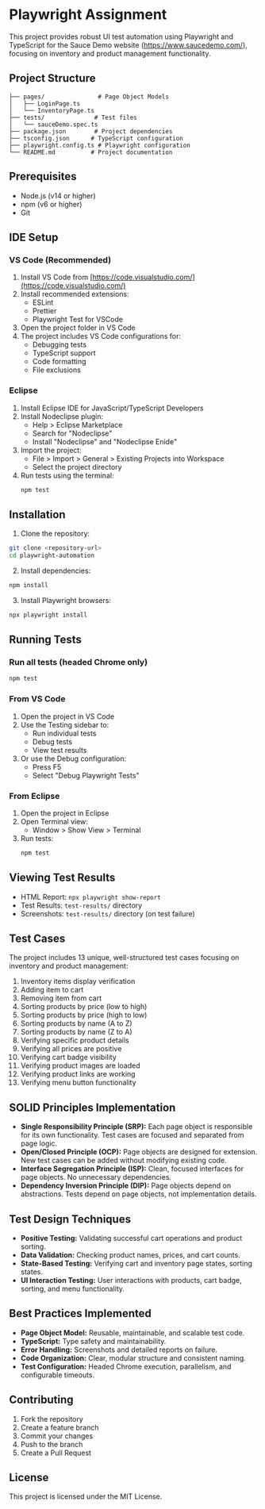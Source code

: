 # Playwright Assignment

This project provides robust UI test automation using Playwright and TypeScript for the Sauce Demo website (https://www.saucedemo.com/), focusing on inventory and product management functionality.

## Project Structure

```
├── pages/               # Page Object Models
│   ├── LoginPage.ts
│   └── InventoryPage.ts
├── tests/              # Test files
│   └── sauceDemo.spec.ts
├── package.json        # Project dependencies
├── tsconfig.json      # TypeScript configuration
├── playwright.config.ts # Playwright configuration
└── README.md          # Project documentation
```

## Prerequisites

- Node.js (v14 or higher)
- npm (v6 or higher)
- Git

## IDE Setup

### VS Code (Recommended)
1. Install VS Code from [https://code.visualstudio.com/](https://code.visualstudio.com/)
2. Install recommended extensions:
   - ESLint
   - Prettier
   - Playwright Test for VSCode
3. Open the project folder in VS Code
4. The project includes VS Code configurations for:
   - Debugging tests
   - TypeScript support
   - Code formatting
   - File exclusions

### Eclipse
1. Install Eclipse IDE for JavaScript/TypeScript Developers
2. Install Nodeclipse plugin:
   - Help > Eclipse Marketplace
   - Search for "Nodeclipse"
   - Install "Nodeclipse" and "Nodeclipse Enide"
3. Import the project:
   - File > Import > General > Existing Projects into Workspace
   - Select the project directory
4. Run tests using the terminal:
   ```bash
   npm test
   ```

## Installation

1. Clone the repository:
```bash
git clone <repository-url>
cd playwright-automation
```

2. Install dependencies:
```bash
npm install
```

3. Install Playwright browsers:
```bash
npx playwright install
```

## Running Tests

### Run all tests (headed Chrome only)
```bash
npm test
```

### From VS Code
1. Open the project in VS Code
2. Use the Testing sidebar to:
   - Run individual tests
   - Debug tests
   - View test results
3. Or use the Debug configuration:
   - Press F5
   - Select "Debug Playwright Tests"

### From Eclipse
1. Open the project in Eclipse
2. Open Terminal view:
   - Window > Show View > Terminal
3. Run tests:
   ```bash
   npm test
   ```

## Viewing Test Results
- HTML Report: `npx playwright show-report`
- Test Results: `test-results/` directory
- Screenshots: `test-results/` directory (on test failure)

## Test Cases

The project includes 13 unique, well-structured test cases focusing on inventory and product management:

1. Inventory items display verification
2. Adding item to cart
3. Removing item from cart
4. Sorting products by price (low to high)
5. Sorting products by price (high to low)
6. Sorting products by name (A to Z)
7. Sorting products by name (Z to A)
8. Verifying specific product details
9. Verifying all prices are positive
10. Verifying cart badge visibility
11. Verifying product images are loaded
12. Verifying product links are working
13. Verifying menu button functionality

## SOLID Principles Implementation

- **Single Responsibility Principle (SRP):** Each page object is responsible for its own functionality. Test cases are focused and separated from page logic.
- **Open/Closed Principle (OCP):** Page objects are designed for extension. New test cases can be added without modifying existing code.
- **Interface Segregation Principle (ISP):** Clean, focused interfaces for page objects. No unnecessary dependencies.
- **Dependency Inversion Principle (DIP):** Page objects depend on abstractions. Tests depend on page objects, not implementation details.

## Test Design Techniques

- **Positive Testing:** Validating successful cart operations and product sorting.
- **Data Validation:** Checking product names, prices, and cart counts.
- **State-Based Testing:** Verifying cart and inventory page states, sorting states.
- **UI Interaction Testing:** User interactions with products, cart badge, sorting, and menu functionality.

## Best Practices Implemented

- **Page Object Model:** Reusable, maintainable, and scalable test code.
- **TypeScript:** Type safety and maintainability.
- **Error Handling:** Screenshots and detailed reports on failure.
- **Code Organization:** Clear, modular structure and consistent naming.
- **Test Configuration:** Headed Chrome execution, parallelism, and configurable timeouts.

## Contributing

1. Fork the repository
2. Create a feature branch
3. Commit your changes
4. Push to the branch
5. Create a Pull Request

## License

This project is licensed under the MIT License. 